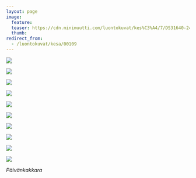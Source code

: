 ```yaml
---
layout: page
image:
  feature:
  teaser: https://cdn.minimuutti.com/luontokuvat/kes%C3%A4/7/DS31640-245px.jpg
  thumb:
redirect_from:
  - /luontokuvat/kesa/00109
---
```


![](https://cdn.minimuutti.com/luontokuvat/kes%C3%A4/7/DS31620-800px.jpg)

![](https://cdn.minimuutti.com/luontokuvat/kes%C3%A4/7/DS31619-800px.jpg)

![](https://cdn.minimuutti.com/luontokuvat/kes%C3%A4/7/DS31623-800px.jpg)

![](https://cdn.minimuutti.com/luontokuvat/kes%C3%A4/7/DS31624-800px.jpg)

![](https://cdn.minimuutti.com/luontokuvat/kes%C3%A4/7/DS31625-800px.jpg)

![](https://cdn.minimuutti.com/luontokuvat/kes%C3%A4/7/DS31640-800px.jpg)

![](https://cdn.minimuutti.com/luontokuvat/kes%C3%A4/7/DS31636-800px.jpg)

![](https://cdn.minimuutti.com/luontokuvat/kes%C3%A4/7/DS31637-800px.jpg)

![](https://cdn.minimuutti.com/luontokuvat/kes%C3%A4/7/DS31642-800px.jpg)

![](https://cdn.minimuutti.com/luontokuvat/kes%C3%A4/7/DS31641-800px.jpg)

*Päivänkakkara*
